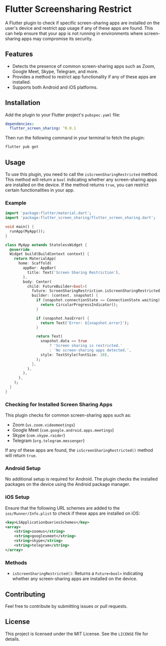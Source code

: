 # Flutter Screensharing Restrict

A Flutter plugin to check if specific screen-sharing apps are installed on the user's device and restrict app usage if any of these apps are found. This can help ensure that your app is not running in environments where screen-sharing apps may compromise its security.

## Features

- Detects the presence of common screen-sharing apps such as Zoom, Google Meet, Skype, Telegram, and more.
- Provides a method to restrict app functionality if any of these apps are installed.
- Supports both Android and iOS platforms.

## Installation

Add the plugin to your Flutter project's `pubspec.yaml` file:

```yaml
dependencies:
  flutter_screen_sharing: ^0.0.1
```

Then run the following command in your terminal to fetch the plugin:

```bash
flutter pub get
```

## Usage

To use this plugin, you need to call the `isScreenSharingRestricted` method. This method will return a `bool` indicating whether any screen-sharing apps are installed on the device. If the method returns `true`, you can restrict certain functionalities in your app.

### Example

```dart
import 'package:flutter/material.dart';
import 'package:flutter_screen_sharing/flutter_screen_sharing.dart';

void main() {
  runApp(MyApp());
}

class MyApp extends StatelessWidget {
  @override
  Widget build(BuildContext context) {
    return MaterialApp(
      home: Scaffold(
        appBar: AppBar(
          title: Text('Screen Sharing Restriction'),
        ),
        body: Center(
          child: FutureBuilder<bool>(
            future: ScreenSharingRestriction.isScreenSharingRestricted(),
            builder: (context, snapshot) {
              if (snapshot.connectionState == ConnectionState.waiting) {
                return CircularProgressIndicator();
              }

              if (snapshot.hasError) {
                return Text('Error: ${snapshot.error}');
              }

              return Text(
                snapshot.data == true
                    ? 'Screen sharing is restricted.'
                    : 'No screen-sharing apps detected.',
                style: TextStyle(fontSize: 20),
              );
            },
          ),
        ),
      ),
    );
  }
}
```

### Checking for Installed Screen Sharing Apps

This plugin checks for common screen-sharing apps such as:

- Zoom (`us.zoom.videomeetings`)
- Google Meet (`com.google.android.apps.meetings`)
- Skype (`com.skype.raider`)
- Telegram (`org.telegram.messenger`)

If any of these apps are found, the `isScreenSharingRestricted()` method will return `true`.

### Android Setup

No additional setup is required for Android. The plugin checks the installed packages on the device using the Android package manager.

### iOS Setup

Ensure that the following URL schemes are added to the `ios/Runner/Info.plist` to check if these apps are installed on iOS:

```xml
<key>LSApplicationQueriesSchemes</key>
<array>
    <string>zoomus</string>
    <string>googlesmeet</string>
    <string>skype</string>
    <string>telegram</string>
</array>
```

### Methods

- `isScreenSharingRestricted()`: Returns a `Future<bool>` indicating whether any screen-sharing apps are installed on the device.

## Contributing

Feel free to contribute by submitting issues or pull requests.

## License

This project is licensed under the MIT License. See the `LICENSE` file for details.





